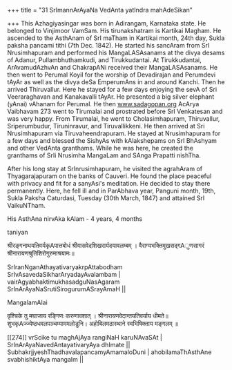 +++
title = "31 SrImannArAyaNa VedAnta yatIndra mahAdeSikan"

+++
    This Azhagiyasingar was born in Adirangam, Karnataka state. He
    belonged to Vinjimoor VamSam. His tirunakshatram is Kartikai
    Magham. He ascended to the AsthAnam of SrI maTham in
    Kartikai month, 24th day, Sukla paksha pancami tithi (7th Dec. 1842).
    He started his sancAram from SrI Nrusimhapuram and performed his
    MangaLASAsanams at the divya desams of Adanur,
    Pullambhuthamkudi, and Tirukkudantai. At Tirukkudantai,
    ArAvamudAzhvAn and ChakrapANi received their MangaLASAsanams.
    He then went to Perumal Koyil for the worship of Devadirajan and
    Perumdevi tAyAr as well as the divya deSa EmperumAns in and around
    Kanchi. Then he arrived Thiruvallur. Here he stayed for a few days
    enjoying the sevA of Sri Veeraraghavan and Kanakavalli tAyAr. He
    presented a big silver elephant (yAnai) vAhanam for Perumal. He then
    www.sadagopan.org AcArya Vaibhavam
    273
    went to Tirumalai and prostrated before SrI Venkatesan and was very
    happy. From Tirumalai, he went to Cholasimhapuram, Thiruvallur,
    Sriperumbudur, Tiruninravur, and Tiruvallikkeni. He then arrived at
    Sri Nrusimhapuram via Tiruvaheendrapuram. He stayed at
    Nrusimhapuram for a few days and blessed the SishyAs with
    kAlakshepams on SrI BhAshyam and other VedAnta granthams. While
    he was here, he created the granthams of SrIi Nrusimha MangaLam
    and SAnga Prapatti nishTha.

After his long stay at SrInrusimhapuram, he visited the agrahAram of Thyagarajapuram on the banks of Cauveri. He found the place peaceful with privacy and fit for a sanyAsi's meditation. He decided to stay there permanently. Here, he fell ill and in ParAbhava year, Panguni month, 19th, Sukla Paksha Caturdasi, Tuesday (30th March, 1847) and attained SrI VaikuNTham.

His AsthAna nirvAka kAlam - 4 years, 4 months

taniyan

श्रीरङ्गनाथयतिवर्यकृAपात्तबोधं श्रीवासवेदशिखरार्यदयावलम्बम् ।
वैराग्यभक्तिमुखसद्गAुणसागरं श्रीनारायणश्रुतिशिरोगुरुमाश्रयामः॥

SrIranNganAthayativaryakrpAttabodham SrIvAsavedaSikharAryadayAvalambam | vairAgyabhaktimukhasadguNasAgaram SrInArAyaNaSrutiSirogurumASrayAmaH ||

MangalamAlai

वृश्चिके तु मघाजाय रङ्गिणः करुणावशात् ।
श्रीनारायणवेदान्तयतिवर्याय धीमते॥ शुभकृAज्ज्येष्ठधवलपञ्चम्याममलोडुनि। अहोबिलमठास्थाने स्वभिषिक्ताय मङ्गलम् ॥



[[274]] vrScike tu maghAjAya rangiNaH karuNAvaSAt | SrInArAyaNavedAntayativaryAya dhImate || SubhakrjjyeshThadhavalapancamyAmamaloDuni | ahobilamaThAsthAne svabhishiktAya mangalm ||


